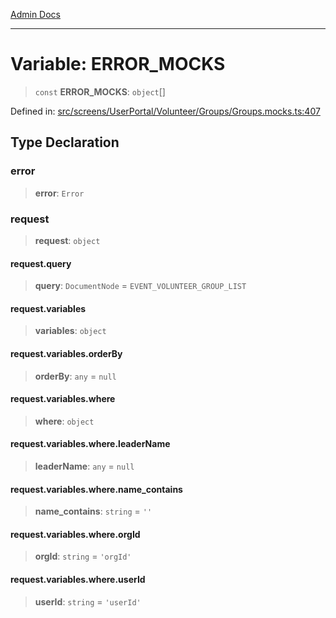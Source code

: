 [Admin Docs](/)

***

# Variable: ERROR\_MOCKS

> `const` **ERROR\_MOCKS**: `object`[]

Defined in: [src/screens/UserPortal/Volunteer/Groups/Groups.mocks.ts:407](https://github.com/PalisadoesFoundation/talawa-admin/blob/main/src/screens/UserPortal/Volunteer/Groups/Groups.mocks.ts#L407)

## Type Declaration

### error

> **error**: `Error`

### request

> **request**: `object`

#### request.query

> **query**: `DocumentNode` = `EVENT_VOLUNTEER_GROUP_LIST`

#### request.variables

> **variables**: `object`

#### request.variables.orderBy

> **orderBy**: `any` = `null`

#### request.variables.where

> **where**: `object`

#### request.variables.where.leaderName

> **leaderName**: `any` = `null`

#### request.variables.where.name\_contains

> **name\_contains**: `string` = `''`

#### request.variables.where.orgId

> **orgId**: `string` = `'orgId'`

#### request.variables.where.userId

> **userId**: `string` = `'userId'`
